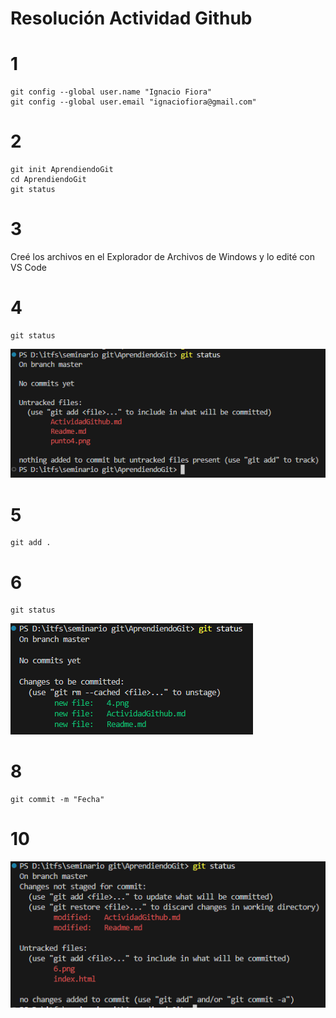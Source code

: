 # Resolución Actividad Github

# 1

```
git config --global user.name "Ignacio Fiora"
git config --global user.email "ignaciofiora@gmail.com"
```

# 2

```
git init AprendiendoGit
cd AprendiendoGit
git status
```

# 3

Creé los archivos en el Explorador de Archivos de Windows y lo edité con VS Code

# 4

```
git status
```

![Punto 4](4.png)

# 5

```
git add .
```

# 6

```
git status
```

![Punto 6](6.png)

# 8

```
git commit -m "Fecha"
```

# 10

![Punto 10](10.png)
